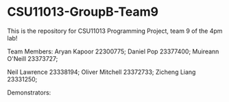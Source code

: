 # CSU11013-GroupB-Team9
This is the repository for CSU11013 Programming Project, team 9 of the 4pm lab!

Team Members:
Aryan Kapoor  22300775;
Daniel  Pop   23377400;
Muireann O'Neill 23373727;


Neil Lawrence 23338194;
Oliver Mitchell 23372733;
Zicheng Liang 23331250;

Demonstrators:
